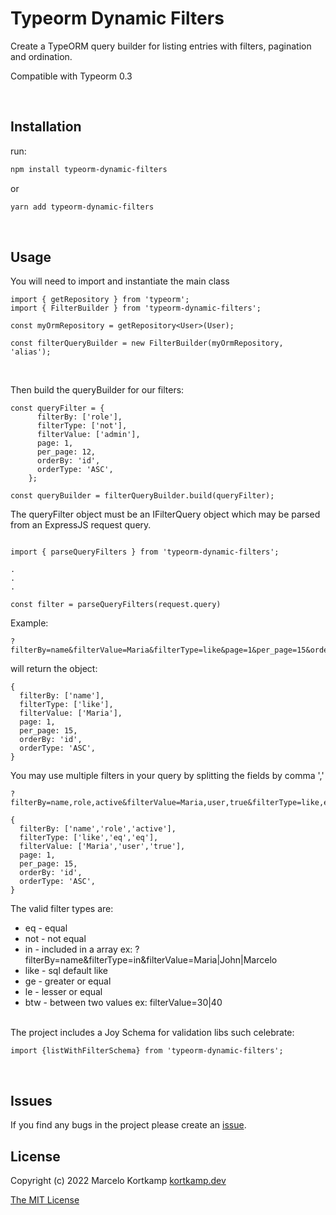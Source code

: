 # Typeorm Dynamic Filters

Create a TypeORM query builder for listing entries with filters, pagination and ordination. 


Compatible with Typeorm 0.3

<br>

## Installation

run:
```bash
npm install typeorm-dynamic-filters
```

or 

```bash
yarn add typeorm-dynamic-filters
```
<br>

## Usage

You will need to import and instantiate the main class 



```
import { getRepository } from 'typeorm';
import { FilterBuilder } from 'typeorm-dynamic-filters';

const myOrmRepository = getRepository<User>(User);

const filterQueryBuilder = new FilterBuilder(myOrmRepository, 'alias');
```
<br>

Then build the queryBuilder for our filters:
```
const queryFilter = {
      filterBy: ['role'],
      filterType: ['not'],
      filterValue: ['admin'],
      page: 1,
      per_page: 12,
      orderBy: 'id',
      orderType: 'ASC',
    };

const queryBuilder = filterQueryBuilder.build(queryFilter);

```

The queryFilter object must be an IFilterQuery object which may be parsed from an ExpressJS request query.

```

import { parseQueryFilters } from 'typeorm-dynamic-filters';

.
.
.

const filter = parseQueryFilters(request.query)

```

Example: 

```
?filterBy=name&filterValue=Maria&filterType=like&page=1&per_page=15&orderBy=id&orderType=ASC

```

will return the object:

```
{
  filterBy: ['name'],
  filterType: ['like'],
  filterValue: ['Maria'],
  page: 1,
  per_page: 15,
  orderBy: 'id',
  orderType: 'ASC',
}

```

You may use multiple filters in your query by splitting the fields by comma ','

```
?filterBy=name,role,active&filterValue=Maria,user,true&filterType=like,eq,eq

{
  filterBy: ['name','role','active'],
  filterType: ['like','eq','eq'],
  filterValue: ['Maria','user','true'],
  page: 1,
  per_page: 15,
  orderBy: 'id',
  orderType: 'ASC',
}

```

The valid filter types are: 

* eq - equal
* not - not equal
* in - included in a array ex: ?filterBy=name&filterType=in&filterValue=Maria|John|Marcelo
* like - sql default like
* ge - greater or equal
* le - lesser or equal
* btw - between two values ex: filterValue=30|40

<br>
The project includes a Joy Schema for validation libs such celebrate:

```
import {listWithFilterSchema} from 'typeorm-dynamic-filters';

```

<br>

## Issues


If you find any bugs in the project please create an [issue](https://github.com/kortkamp/typeorm-dynamic-filters/issues).
<br>


## License

Copyright (c) 2022 Marcelo Kortkamp [kortkamp.dev](https://kortkamp.dev)

[The MIT License](https://github.com/kortkamp/typeorm-dynamic-filters/blob/main/LICENSE)
